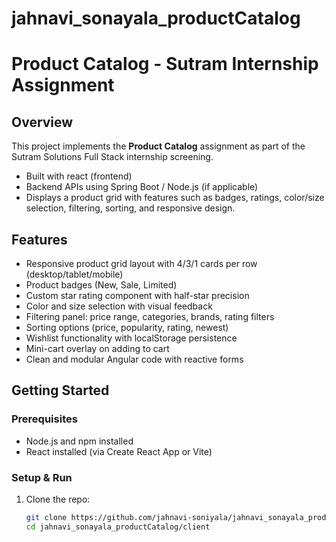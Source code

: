 # jahnavi_sonayala_productCatalog

# Product Catalog - Sutram Internship Assignment

## Overview
This project implements the **Product Catalog** assignment as part of the Sutram Solutions Full Stack internship screening.

- Built with react (frontend)
- Backend APIs using Spring Boot / Node.js (if applicable)
- Displays a product grid with features such as badges, ratings, color/size selection, filtering, sorting, and responsive design.

## Features
- Responsive product grid layout with 4/3/1 cards per row (desktop/tablet/mobile)
- Product badges (New, Sale, Limited)
- Custom star rating component with half-star precision
- Color and size selection with visual feedback
- Filtering panel: price range, categories, brands, rating filters
- Sorting options (price, popularity, rating, newest)
- Wishlist functionality with localStorage persistence
- Mini-cart overlay on adding to cart
- Clean and modular Angular code with reactive forms

## Getting Started

### Prerequisites
- Node.js and npm installed
- React installed (via Create React App or Vite)

### Setup & Run
1. Clone the repo:
   ```bash
   git clone https://github.com/jahnavi-soniyala/jahnavi_sonayala_productCatalog.git
   cd jahnavi_sonayala_productCatalog/client
